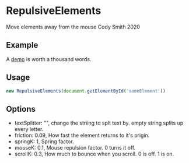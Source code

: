 # RepulsiveElements
Move elements away from the mouse
Cody Smith 2020

 

## Example ##
A 
[demo](https://m0ose.gihubio.com/RepulsiveElements)
 is worth a thousand words.
 
## Usage ##
``` javascript
new RepulsiveElements(document.getElementById('someElement')) 
```

## Options ##
* textSplitter: "", change the striing to splt text by. empty string splits up every letter. 
* friction: 0.09, How fast the element returns to it's origin. 
* springK: 1, Spring factor. 
* mouseK: 0.1, Mouse repulsion factor. 0 turns it off. 
* scrollK: 0.3, How much to bounce when you scroll. 0 is off. 1 is on. 

